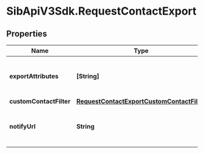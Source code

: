 # SibApiV3Sdk.RequestContactExport

## Properties
Name | Type | Description | Notes
------------ | ------------- | ------------- | -------------
**exportAttributes** | **[String]** | List of all the attributes that you want to export. These attributes must be present in your contact database. For example, ['fname', 'lname', 'email']. | [optional] 
**customContactFilter** | [**RequestContactExportCustomContactFilter**](RequestContactExportCustomContactFilter.md) |  | 
**notifyUrl** | **String** | Webhook that will be called once the export process is finished. For reference, https://help.sendinblue.com/hc/en-us/articles/360007666479 | [optional] 


